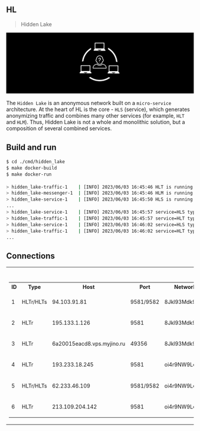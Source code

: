 ## HL

> Hidden Lake

<img src="_images/hl_logo.png" alt="hl_logo.png"/>

The `Hidden Lake` is an anonymous network built on a `micro-service` architecture. At the heart of HL is the core - `HLS` (service), which generates anonymizing traffic and combines many other services (for example, `HLT` and `HLM`). Thus, Hidden Lake is not a whole and monolithic solution, but a composition of several combined services.

## Build and run

```bash
$ cd ./cmd/hidden_lake
$ make docker-build
$ make docker-run

> hidden_lake-traffic-1    | [INFO] 2023/06/03 16:45:46 HLT is running...
> hidden_lake-messenger-1  | [INFO] 2023/06/03 16:45:46 HLM is running...
> hidden_lake-service-1    | [INFO] 2023/06/03 16:45:50 HLS is running...
...
> hidden_lake-service-1    | [INFO] 2023/06/03 16:45:57 service=HLS type=BRDCS hash=D81414C4...F703F591 addr=C8F29854...E443A75C proof=0000000001006473 conn=127.0.0.1:
> hidden_lake-traffic-1    | [INFO] 2023/06/03 16:45:57 service=HLT type=UNDEC hash=D81414C4...F703F591 addr=00000000...00000000 proof=0000000001006473 conn=172.20.0.3:9571
> hidden_lake-service-1    | [INFO] 2023/06/03 16:46:02 service=HLS type=BRDCS hash=0615BD44...5DD1B0DB addr=C8F29854...E443A75C proof=0000000000495814 conn=127.0.0.1:
> hidden_lake-traffic-1    | [INFO] 2023/06/03 16:46:02 service=HLT type=UNDEC hash=0615BD44...5DD1B0DB addr=00000000...00000000 proof=0000000000495814 conn=172.20.0.3:9571
...
```

## Connections

<table style="width: 100%">
  <tr>
    <th>Available network</th>
    <th>Types of services</th>
  </tr>
  <tr>
    <td>
        <table style="width: 100%">
            <tr>
                <th>ID</th>
                <th>Type</th>
                <th>Host</th>
                <th>Port</th>
                <th>Network key</th>
                <th>Connections</th>
                <th>Provider</th>
                <th>Country/City</th>
                <th>Characteristics</th>
                <th>Expired time</th>
            </tr>
            <tr>
                <td>1</td>
                <td>HLTr/HLTs</td>
                <td>94.103.91.81</td> 
                <td>9581/9582</td>
                <td>8Jkl93Mdk93md1bz</td>
                <td>[]</td>
                <td><a href="https://vdsina.ru">vdsina.ru</a></td>
                <td>Russia/Moscow</td>
                <td>1x4.0GHz, 1.0GB RAM, 30GB HDD</td>
                <td>±eternal</td>
            </tr>
            <tr>
                <td>2</td>
                <td>HLTr</td>
                <td>195.133.1.126</td>
                <td>9581</td>
                <td>8Jkl93Mdk93md1bz</td>
                <td>[1]</td>
                <td><a href="https://ruvds.com">ruvds.ru</a></td>
                <td>Russia/Moscow</td>
                <td>1x2.2GHz, 0.5GB RAM, 10GB HDD</td>
                <td>±28.07.2027</td>
            </tr>
            <tr>
                <td>3</td>
                <td>HLTr</td>
                <td>6a20015eacd8.vps.myjino.ru</td>
                <td>49356</td>
                <td>8Jkl93Mdk93md1bz</td>
                <td>[2]</td>
                <td><a href="https://jino.ru">jino.ru</a></td>
                <td>Russia/Irkutsk</td>
                <td>1x2.0GHz, 1.5GB RAM, 10GB HDD</td>
                <td>±28.07.2026</td>
            </tr>
            <tr>
                <td>4</td>
                <td>HLTr</td>
                <td>193.233.18.245</td>
                <td>9581</td>
                <td>oi4r9NW9Le7fKF9d</td>
                <td>[]</td>
                <td><a href="https://4vps.su">4vps.su</a></td>
                <td>Russia/Novosibirsk</td>
                <td>1x2.5GHz, 1.0GB RAM, 5GB VNMe</td>
                <td>±07.08.2027</td>
            </tr>
            <tr>
                <td>5</td>
                <td>HLTr/HLTs</td>
                <td>62.233.46.109</td>
                <td>9581/9582</td>
                <td>oi4r9NW9Le7fKF9d</td>
                <td>[4]</td>
                <td><a href="https://eternalhost.net">eternalhost.net</a></td>
                <td>Russia/Moscow</td>
                <td>1x2.8GHz, 1.0GB RAM, 16GB HDD</td>
                <td>±eternal</td>
            </tr>
            <tr>
                <td>6</td>
                <td>HLTr</td>
                <td>213.109.204.142</td>
                <td>9581</td>
                <td>oi4r9NW9Le7fKF9d</td>
                <td>[4,5]</td>
                <td><a href="https://timeweb.cloud">timeweb.cloud</a></td>
                <td>Russia/Saint-Petersburg</td>
                <td>1x3.3GHz, 1.0GB RAM, 15GB NVMe</td>
                <td>±01.07.2025</td>
            </tr>
        </table>
    </td>
    <td>
        <table style="width: 100%">
            <tr>
                <th>Type</th>
                <th>Name</th>
                <th>Default port</th>
            </tr>
            <tr>
                <td>HLS</td>
                <td>node</td>
                <td>9571</td>
            </tr>
            <tr>
                <td>HLTr</td>
                <td>relayer</td>
                <td>9581</td>
            </tr>
            <tr>
                <td>HLTs</td>
                <td>storage</td>
                <td>9582</td>
            </tr>
        </table>
    </td>
  </tr>
</table>
